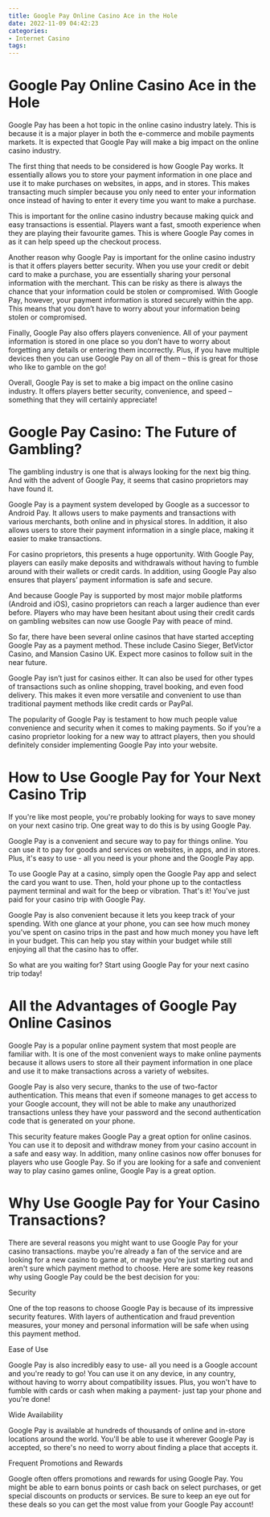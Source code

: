 ```yaml
---
title: Google Pay Online Casino Ace in the Hole
date: 2022-11-09 04:42:23
categories:
- Internet Casino
tags:
---
```



#  Google Pay Online Casino Ace in the Hole

Google Pay has been a hot topic in the online casino industry lately. This is because it is a major player in both the e-commerce and mobile payments markets. It is expected that Google Pay will make a big impact on the online casino industry.

The first thing that needs to be considered is how Google Pay works. It essentially allows you to store your payment information in one place and use it to make purchases on websites, in apps, and in stores. This makes transacting much simpler because you only need to enter your information once instead of having to enter it every time you want to make a purchase.

This is important for the online casino industry because making quick and easy transactions is essential. Players want a fast, smooth experience when they are playing their favourite games. This is where Google Pay comes in as it can help speed up the checkout process.

Another reason why Google Pay is important for the online casino industry is that it offers players better security. When you use your credit or debit card to make a purchase, you are essentially sharing your personal information with the merchant. This can be risky as there is always the chance that your information could be stolen or compromised. With Google Pay, however, your payment information is stored securely within the app. This means that you don’t have to worry about your information being stolen or compromised.

Finally, Google Pay also offers players convenience. All of your payment information is stored in one place so you don’t have to worry about forgetting any details or entering them incorrectly. Plus, if you have multiple devices then you can use Google Pay on all of them – this is great for those who like to gamble on the go!

Overall, Google Pay is set to make a big impact on the online casino industry. It offers players better security, convenience, and speed – something that they will certainly appreciate!

#  Google Pay Casino: The Future of Gambling?

The gambling industry is one that is always looking for the next big thing. And with the advent of Google Pay, it seems that casino proprietors may have found it.

Google Pay is a payment system developed by Google as a successor to Android Pay. It allows users to make payments and transactions with various merchants, both online and in physical stores. In addition, it also allows users to store their payment information in a single place, making it easier to make transactions.

For casino proprietors, this presents a huge opportunity. With Google Pay, players can easily make deposits and withdrawals without having to fumble around with their wallets or credit cards. In addition, using Google Pay also ensures that players’ payment information is safe and secure.

And because Google Pay is supported by most major mobile platforms (Android and iOS), casino proprietors can reach a larger audience than ever before. Players who may have been hesitant about using their credit cards on gambling websites can now use Google Pay with peace of mind.

So far, there have been several online casinos that have started accepting Google Pay as a payment method. These include Casino Sieger, BetVictor Casino, and Mansion Casino UK. Expect more casinos to follow suit in the near future.

Google Pay isn’t just for casinos either. It can also be used for other types of transactions such as online shopping, travel booking, and even food delivery. This makes it even more versatile and convenient to use than traditional payment methods like credit cards or PayPal.

The popularity of Google Pay is testament to how much people value convenience and security when it comes to making payments. So if you’re a casino proprietor looking for a new way to attract players, then you should definitely consider implementing Google Pay into your website.

#  How to Use Google Pay for Your Next Casino Trip 

If you're like most people, you're probably looking for ways to save money on your next casino trip. One great way to do this is by using Google Pay.

Google Pay is a convenient and secure way to pay for things online. You can use it to pay for goods and services on websites, in apps, and in stores. Plus, it's easy to use - all you need is your phone and the Google Pay app.

To use Google Pay at a casino, simply open the Google Pay app and select the card you want to use. Then, hold your phone up to the contactless payment terminal and wait for the beep or vibration. That's it! You've just paid for your casino trip with Google Pay.

Google Pay is also convenient because it lets you keep track of your spending. With one glance at your phone, you can see how much money you've spent on casino trips in the past and how much money you have left in your budget. This can help you stay within your budget while still enjoying all that the casino has to offer.

So what are you waiting for? Start using Google Pay for your next casino trip today!

#  All the Advantages of Google Pay Online Casinos 

Google Pay is a popular online payment system that most people are familiar with. It is one of the most convenient ways to make online payments because it allows users to store all their payment information in one place and use it to make transactions across a variety of websites.

Google Pay is also very secure, thanks to the use of two-factor authentication. This means that even if someone manages to get access to your Google account, they will not be able to make any unauthorized transactions unless they have your password and the second authentication code that is generated on your phone.

This security feature makes Google Pay a great option for online casinos. You can use it to deposit and withdraw money from your casino account in a safe and easy way. In addition, many online casinos now offer bonuses for players who use Google Pay. So if you are looking for a safe and convenient way to play casino games online, Google Pay is a great option.

#  Why Use Google Pay for Your Casino Transactions?

There are several reasons you might want to use Google Pay for your casino transactions. maybe you're already a fan of the service and are looking for a new casino to game at, or maybe you're just starting out and aren't sure which payment method to choose. Here are some key reasons why using Google Pay could be the best decision for you:

Security

One of the top reasons to choose Google Pay is because of its impressive security features. With layers of authentication and fraud prevention measures, your money and personal information will be safe when using this payment method.

Ease of Use

Google Pay is also incredibly easy to use- all you need is a Google account and you're ready to go! You can use it on any device, in any country, without having to worry about compatibility issues. Plus, you won't have to fumble with cards or cash when making a payment- just tap your phone and you're done!

Wide Availability

Google Pay is available at hundreds of thousands of online and in-store locations around the world. You'll be able to use it wherever Google Pay is accepted, so there's no need to worry about finding a place that accepts it.

Frequent Promotions and Rewards

Google often offers promotions and rewards for using Google Pay. You might be able to earn bonus points or cash back on select purchases, or get special discounts on products or services. Be sure to keep an eye out for these deals so you can get the most value from your Google Pay account!
